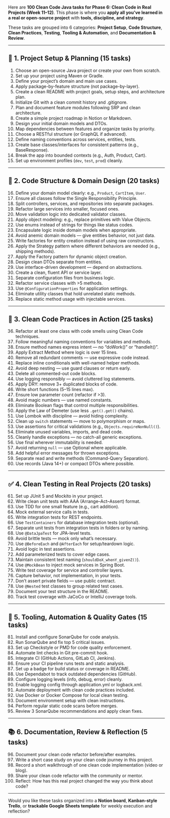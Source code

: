 Here are **100 Clean Code Java tasks for Phase 6: Clean Code in Real Projects (Week 11–12)**. This phase is where you **apply all you've learned in a real or open-source project** with **tools, discipline, and strategy**.

These tasks are grouped into 6 categories: **Project Setup**, **Code Structure**, **Clean Practices**, **Testing**, **Tooling & Automation**, and **Documentation & Review**.

---

## 🚀 1. Project Setup & Planning (15 tasks)

1. Choose an open-source Java project or create your own from scratch.
2. Set up your project using Maven or Gradle.
3. Define your project’s domain and main use cases.
4. Apply package-by-feature structure (not package-by-layer).
5. Create a clean README with project goals, setup steps, and architecture plan.
6. Initialize Git with a clean commit history and .gitignore.
7. Plan and document feature modules following SRP and clean architecture.
8. Create a simple project roadmap in Notion or Markdown.
9. Design your initial domain models and DTOs.
10. Map dependencies between features and organize tasks by priority.
11. Choose a RESTful structure (or GraphQL if advanced).
12. Define naming conventions across services, entities, tests.
13. Create base classes/interfaces for consistent patterns (e.g., BaseResponse).
14. Break the app into bounded contexts (e.g., Auth, Product, Cart).
15. Set up environment profiles (`dev`, `test`, `prod`) cleanly.

---

## 🧱 2. Code Structure & Domain Design (20 tasks)

16. Define your domain model clearly: e.g., `Product`, `CartItem`, `User`.
17. Ensure all classes follow the Single Responsibility Principle.
18. Split controllers, services, and repositories into separate packages.
19. Refactor large services into smaller, focused ones.
20. Move validation logic into dedicated validator classes.
21. Apply object modeling: e.g., replace primitives with Value Objects.
22. Use enums instead of strings for things like status codes.
23. Encapsulate logic inside domain models when appropriate.
24. Avoid anemic domain models — give entities behavior, not just data.
25. Write factories for entity creation instead of using raw constructors.
26. Apply the Strategy pattern where different behaviors are needed (e.g., shipping methods).
27. Apply the Factory pattern for dynamic object creation.
28. Design clean DTOs separate from entities.
29. Use interface-driven development — depend on abstractions.
30. Create a clean, fluent API or service layer.
31. Separate configuration files from business logic.
32. Refactor service classes with >5 methods.
33. Use `@ConfigurationProperties` for application settings.
34. Eliminate utility classes that hold unrelated static methods.
35. Replace static method usage with injectable services.

---

## 🧽 3. Clean Code Practices in Action (25 tasks)

36. Refactor at least one class with code smells using Clean Code techniques.
37. Follow meaningful naming conventions for variables and methods.
38. Ensure method names express intent — no “doWork()” or “handleIt()”.
39. Apply Extract Method where logic is over 15 lines.
40. Remove all redundant comments — use expressive code instead.
41. Replace inline conditionals with well-named helper methods.
42. Avoid deep nesting — use guard clauses or return early.
43. Delete all commented-out code blocks.
44. Use logging responsibly — avoid cluttered log statements.
45. Apply DRY: remove 3+ duplicated blocks of code.
46. Write short functions (5–15 lines max).
47. Ensure low parameter count (refactor if >3).
48. Avoid magic numbers — use named constants.
49. Eliminate Boolean flags that control multiple responsibilities.
50. Apply the Law of Demeter (use less `.get().get()` chains).
51. Use Lombok with discipline — avoid hiding complexity.
52. Clean up `switch` statements — move to polymorphism or maps.
53. Use assertions for critical validations (e.g., `Objects.requireNonNull()`).
54. Eliminate unused variables, imports, and dead code.
55. Cleanly handle exceptions — no catch-all generic exceptions.
56. Use final wherever immutability is needed.
57. Avoid returning `null` — use Optional where applicable.
58. Add helpful error messages for thrown exceptions.
59. Separate read and write methods (Command-Query Separation).
60. Use records (Java 14+) or compact DTOs where possible.

---

## ✅ 4. Clean Testing in Real Projects (20 tasks)

61. Set up JUnit 5 and Mockito in your project.
62. Write clean unit tests with AAA (Arrange–Act–Assert) format.
63. Use TDD for one small feature (e.g., cart addition).
64. Mock external service calls in tests.
65. Write integration tests for REST endpoints.
66. Use `TestContainers` for database integration tests (optional).
67. Separate unit tests from integration tests in folders or by naming.
68. Use `@DataJpaTest` for JPA-level tests.
69. Avoid brittle tests — mock only what’s necessary.
70. Use `@BeforeEach` and `@AfterEach` for setup/teardown logic.
71. Avoid logic in test assertions.
72. Add parameterized tests to cover edge cases.
73. Maintain consistent test naming (`shouldDoX_whenY_givenZ()`).
74. Use `@MockBean` to inject mock services in Spring Boot.
75. Write test coverage for service and controller layers.
76. Capture behavior, not implementation, in your tests.
77. Don’t assert private fields — use public contract.
78. Use `@Nested` test classes to group related test cases.
79. Document your test structure in the README.
80. Track test coverage with JaCoCo or IntelliJ coverage tools.

---

## 🧰 5. Tooling, Automation & Quality Gates (15 tasks)

81. Install and configure SonarQube for code analysis.
82. Run SonarQube and fix top 5 critical issues.
83. Set up Checkstyle or PMD for code quality enforcement.
84. Automate lint checks in Git pre-commit hook.
85. Integrate CI (GitHub Actions, GitLab CI, Jenkins).
86. Ensure your CI pipeline runs tests and static analysis.
87. Set up a badge for build status or coverage in README.
88. Use Dependabot to track outdated dependencies (GitHub).
89. Configure logging levels (info, debug, error) cleanly.
90. Enable logging config through application.yml or logback.xml.
91. Automate deployment with clean code practices included.
92. Use Docker or Docker Compose for local clean testing.
93. Document environment setup with clean instructions.
94. Perform regular static code scans before merges.
95. Review 3 SonarQube recommendations and apply clean fixes.

---

## 📚 6. Documentation, Review & Reflection (5 tasks)

96. Document your clean code refactor before/after examples.
97. Write a short case study on your clean code journey in this project.
98. Record a short walkthrough of one clean code implementation (video or blog).
99. Share your clean code refactor with the community or mentor.
100. Reflect: How has this real project changed the way you think about code?

---

Would you like these tasks organized into a **Notion board**, **Kanban-style Trello**, or **trackable Google Sheets template** for weekly execution and reflection?
